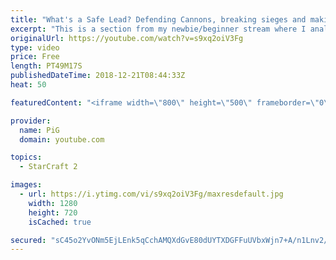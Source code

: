 ```yaml
---
title: "What's a Safe Lead? Defending Cannons, breaking sieges and making comebacks - Newbie Stream"
excerpt: "This is a section from my newbie/beginner stream where I analyse a players replay and answer their question   -- Watch live at https://www.twitch.tv/x5_pig"
originalUrl: https://youtube.com/watch?v=s9xq2oiV3Fg
type: video
price: Free
length: PT49M17S
publishedDateTime: 2018-12-21T08:44:33Z
heat: 50

featuredContent: "<iframe width=\"800\" height=\"500\" frameborder=\"0\" src=\"https://www.youtube.com/embed/s9xq2oiV3Fg\" allow=\"accelerometer; autoplay; encrypted-media; gyroscope; picture-in-picture\" allowfullscreen></iframe>"

provider:
  name: PiG
  domain: youtube.com

topics:
  - StarCraft 2

images:
  - url: https://i.ytimg.com/vi/s9xq2oiV3Fg/maxresdefault.jpg
    width: 1280
    height: 720
    isCached: true

secured: "sC45o2YvONm5EjLEnk5qCchAMQXdGvE80dUYTXDGFFuUVbxWjn7+A/n1Lnv2/c4hZPljtMYjvmFvm6DrThN2Wb8eGJGPyPnXucfT05DHp8TlbUlZpAEg+dGcIDEtc9sNxtjfSz+720pc8i73+e1xp6mUFE/d/VJd2b2oIMO8u6xiY0HavMlRN91aSNBILzNmBthiVZ+CEhXtcmNEKRzwUjGGtGfnXJUw5EEBnOTUTaoXn+z1j28DfJy0RX1poOwCjb1bzkJSYkYHwrfen1ozyRagfTlSPM+HAO5yRdyBWxOyyuYAhmFFEF10Nxm7bZWv+ct8LLO+XANTJT2vmJU02RK5qRAg+ffOrmqLQlCONl0BQzKpVwPSutsZU3xW3DVKWwz/hMTJ7M5xA+c3qolTzUO8hj+I8ohTahmxtgJSHSM=;PuJRIdnnuQBME6AkQoZq/A=="
---
```


